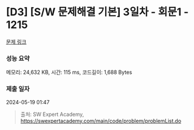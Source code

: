 # [D3] [S/W 문제해결 기본] 3일차 - 회문1 - 1215 

[문제 링크](https://swexpertacademy.com/main/code/problem/problemDetail.do?contestProbId=AV14QpAaAAwCFAYi) 

### 성능 요약

메모리: 24,632 KB, 시간: 115 ms, 코드길이: 1,688 Bytes

### 제출 일자

2024-05-19 01:47



> 출처: SW Expert Academy, https://swexpertacademy.com/main/code/problem/problemList.do